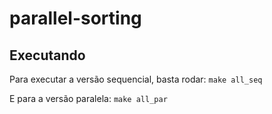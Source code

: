 # parallel-sorting

## Executando
Para executar a versão sequencial, basta rodar:
```make all_seq```

E para a versão paralela:
```make all_par```
